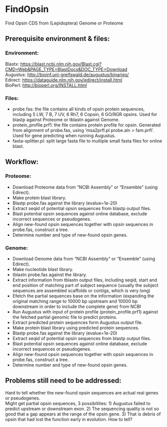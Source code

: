 # FindOpsin
Find Opsin CDS from (Lepidoptera) Genome or Proteome
## Prerequisite environment & files:
### Environment:
Blastx: https://blast.ncbi.nlm.nih.gov/Blast.cgi?CMD=Web&PAGE_TYPE=BlastDocs&DOC_TYPE=Download <br>
Augustus: http://bioinf.uni-greifswald.de/augustus/binaries/ <br>
Edirect: https://dataguide.nlm.nih.gov/edirect/install.html <br>
BioPerl: http://bioperl.org/INSTALL.html <br>
### Files:
* probe.fas: the file contains all kinds of opsin protein sequences, including 5 LW, 7 B, 7 UV, 6 Rh7, 6 Copsin, 6 GO/RGR opsins. Used for blastp against Proteome or tblastn against Genome. <br>
* protein_profile.prf1: the file contains protein profile for opsin. Generated from alignment of probe.fas, using ‘msa2prfl.pl probe.aln > fam.prfl’. Used for gene predicting when running Augustus. <br>
* fasta-splitter.pl: split large fasta file to multiple small fasta files for online blast. <br>

## Workflow:
### Proteome:
* Download Proteome data from “NCBI Assembly” or “Ensemble” (using Edirect). <br>
* Make protein blast library. <br>
* Blastp probe.fas against the library (evalue=1e-20) <br>
* Extract seqid of potential opsin sequences from blastp output files. <br>
* Blast potential opsin sequences against online database, exclude incorrect sequences or pseudogenes. <br>
* Align new-found opsin sequences together with opsin sequences in probe.fas, construct a tree. <br>
* Determine number and type of new-found opsin genes. <br>
### Genome:
* Download Genome data from “NCBI Assembly” or “Ensemble” (using Edirect). <br>
* Make nucleotide blast library. <br>
* tblastn probe.fas against the library. <br>
* Extract information from tblastn output files, including seqid, start and end position of matching part of subject sequence (usually the subject sequences are assembled scaffolds or contigs, which is very long) <br>
* Efetch the partial sequences base on the information (expanding the original matching range to 10000 bp upstream and 10000 bp downstream in order to include the complete gene) from NCBI <br>
* Run Augustus with input of protein profile (protein_profile.prf1) against the fetched partial genomic file to predict proteins. <br>
* Extract predicted protein sequences form Augustus output file. <br>
* Make protein blast library using predicted protein sequences. <br>
* Blastp probe.fas against the library (evalue=1e-20) <br>
* Extract seqid of potential opsin sequences from blastp output files. <br>
* Blast potential opsin sequences against online database, exclude incorrect sequences or pseudogenes. <br>
* Align new-found opsin sequences together with opsin sequences in probe.fas, construct a tree. <br>
* Determine number and type of new-found opsin genes. <br>

## Problems still need to be addressed:
Hard to tell whether the new-found opsin sequences are actual real genes or pseudogenes. <br>
Might get partial opsin sequences, 3 possibilities: 1) Augustus failed to predict upstream or downstream exon. 2) The sequencing quality is not so good that a gap appears at the range of the opsin gene. 3) That is debris of opsin that had lost the function early in evolution. How to tell?
